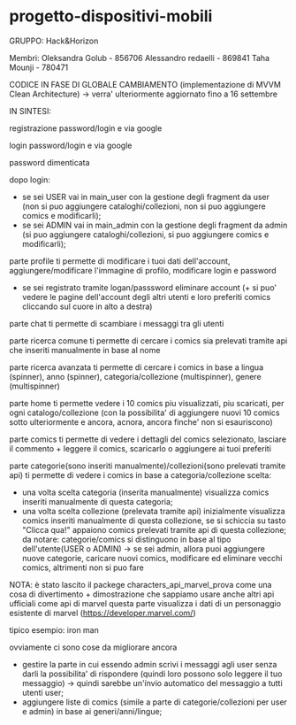 # progetto-dispositivi-mobili
GRUPPO: Hack&Horizon

Membri: 
Oleksandra Golub - 856706
Alessandro redaelli - 869841
Taha Mounji - 780471

CODICE IN FASE DI GLOBALE CAMBIAMENTO (implementazione di MVVM Clean Architecture) -> verra' ulteriormente aggiornato fino a 16 settembre

IN SINTESI:

registrazione password/login e via google 

login password/login e via google

password dimenticata

dopo login:
- se sei USER vai in main_user con la gestione degli fragment da user (non si puo aggiungere cataloghi/collezioni, non si puo aggiungere comics e modificarli); 
- se sei ADMIN vai in main_admin con la gestione degli fragment da admin (si puo aggiungere cataloghi/collezioni, si puo aggiungere comics e modificarli); 

parte profile ti permette di modificare i tuoi dati dell'account, aggiungere/modificare l'immagine di profilo, modificare login e password 
+ se sei registrato tramite logan/passsword eliminare account 
(+ si puo' vedere le pagine dell'account degli altri utenti e loro preferiti comics cliccando sul cuore in alto a destra)

parte chat ti permette di scambiare i messaggi tra gli utenti 

parte ricerca comune ti permette di cercare i comics sia prelevati tramite api che inseriti manualmente in base al nome 

parte ricerca avanzata ti permette di cercare i comics in base a lingua (spinner), anno (spinner), categoria/collezione (multispinner), genere (multispinner)

parte home ti permette vedere i 10 comics piu visualizzati, piu scaricati, per ogni catalogo/collezione (con la possibilita' di aggiungere nuovi 10 comics sotto ulteriormente e ancora, acnora, ancora finche' non si esauriscono)

parte comics ti permette di vedere i dettagli del comics selezionato, lasciare il commento + leggere il comics, scaricarlo o aggiungere ai tuoi preferiti 

parte categorie(sono inseriti manualmente)/collezioni(sono prelevati tramite api) ti permette di vedere i comics in base a categoria/collezione scelta:
- una volta scelta categoria (inserita manualmente) visualizza comics inseriti manualmente di questa categoria;
- una volta scelta collezione (prelevata tramite api) inizialmente visualizza comics inseriti manualmente di questa collezione, se si schiccia su tasto "Clicca qua!" appaiono comics prelevati tramite api di questa collezione; 
da notare: categorie/comics si distinguono in base al tipo dell'utente(USER o ADMIN) -> se sei admin, allora puoi aggiungere nuove categorie, caricare nuovi comics, modificare ed eliminare vecchi comics, altrimenti non si puo fare

NOTA:
è stato lascito il packege characters_api_marvel_prova come una cosa di divertimento + dimostrazione che sappiamo usare anche altri api ufficiali come api di marvel
questa parte visualizza i dati di un personaggio esistente di marvel (https://developer.marvel.com/)

tipico esempio: iron man

ovviamente ci sono cose da migliorare ancora 
- gestire la parte in cui essendo admin scrivi i messaggi agli user senza darli la possibilita' di rispondere (quindi loro possono solo leggere il tuo messaggio) -> quindi sarebbe un'ínvio automatico del messaggio a tutti utenti user;
- aggiungere liste di comics (simile a parte di categorie/collezioni per user e admin) in base ai generi/anni/lingue;
